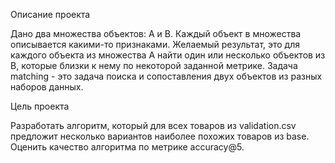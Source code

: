 Описание проекта

Дано два множества объектов: A и B. Каждый объект в множества описывается какими-то признаками. Желаемый результат, это для каждого объекта из множества A найти один или несколько объектов из B, которые близки к нему по некоторой заданной метрике. Задача matching - это задача поиска и сопоставления двух объектов из разных наборов данных.

Цель проекта

Разработать алгоритм, который для всех товаров из validation.csv предложит несколько вариантов наиболее похожих товаров из base. Оценить качество алгоритма по метрике accuracy@5.
